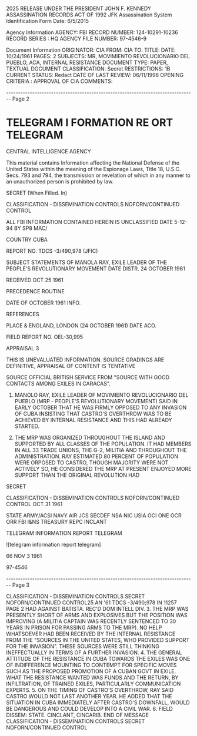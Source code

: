 2025 RELEASE UNDER THE PRESIDENT JOHN F. KENNEDY ASSASSINATION RECORDS ACT OF 1992
JFK Assassination System
Identification Form
Date: 6/5/2015

Agency Information
AGENCY: FBI
RECORD NUMBER: 124-10291-10236
RECORD SERIES : HQ
AGENCY FILE NUMBER: 97-4546-9

Document Information
ORIGINATOR: CIA
FROM: CIA
TO:
TITLE:
DATE: 10/24/1961
PAGES: 2
SUBJECTS: MR, MOVIMIENTO REVOLUCIONARIO DEL PUEBLO, ACA,
INTERNAL RESISTANCE
DOCUMENT TYPE: PAPER, TEXTUAL DOCUMENT
CLASSIFICATION: Secret
RESTRICTIONS: 1B
CURRENT STATUS: Redact
DATE OF LAST REVIEW: 06/11/1998
OPENING CRITERIA : APPROVAL OF CIA
COMMENTS:


-------------------------------------------------------------------------------- Page 2

# TELEGRAM I FORMATION RE ORT TELEGRAM

CENTRAL INTELLIGENCE AGENCY

This material contains Information affecting the National Defense of the United States within the meaning of the Espionage Laws, Title 18, U.S.C. Secs. 793 and 794, the transmission or revelation of which in any manner to an unauthorized person is prohibited by law.

SECRET
(When Filled. In)

CLASSIFICATION - DISSEMINATION CONTROLS
NOFORN/CONTINUED CONTROL

ALL FBI INFORMATION CONTAINED
HEREIN IS UNCLASSIFIED
DATE 5-12-94 BY SP8 MAC/

COUNTRY CUBA

REPORT NO. TDCS -3/490,978 (JFIC)

SUBJECT STATEMENTS OF MANOLA RAY, EXILE LEADER
OF THE PEOPLE'S REVOLUTIONARY MOVEMENT
DATE DISTR. 24 OCTOBER 1961

RECEIVED OCT 25 1961

PRECEDENCE ROUTINE

DATE OF OCTOBER 1961
INFO.

REFERENCES

PLACE & ENGLAND, LONDON (24 OCTOBER 1961)
DATE ACO.

FIELD REPORT NO. OEL-30,995

APPRAISAL 3

THIS IS UNEVALUATED INFORMATION. SOURCE GRADINGS ARE DEFINITIVE, APPRAISAL OF CONTENT IS TENTATIVE

SOURCE OFFICIAL BRITISH SERVICE FROM "SOURCE WITH GOOD CONTACTS AMONG EXILES
IN CARACAS".

1. MANOLO RAY, EXILE LEADER OF MOVIMIENTO REVOLUCIONARIO
   DEL PUEBLO (MRP - PEOPLE'S REVOLUTIONARY MOVEMENT) SAID IN
   EARLY OCTOBER THAT HE WAS FIRMLY OPPOSED TO ANY INVASION OF CUBA
   INSISTING THAT CASTRO'S OVERTHROW WAS TO BE ACHIEVED BY INTERNAL
   RESISTANCE AND THIS HAD ALREADY STARTED.

2. THE MRP WAS ORGANIZED THROUGHOUT THE ISLAND AND SUPPORTED
   BY ALL CLASSES OF THE POPULATION. IT HAD MEMBERS IN ALL 33
   TRADE UNIONS, THE G-2, MILITIA AND THROUGHOUT THE ADMINISTRATION.
   RAY ESTIMATED 80 PERCENT OF POPULATION WERE ORPOSED TO CASTRO,
   THOUGH MAJORITY WERE NOT ACTIVELY SO, HE CONSIDERED THE MRP AT
   PRESENT ENJOYED MORE SUPPORT THAN THE ORIGINAL REVOLUTION HAD

SECRET

CLASSIFICATION - DISSEMINATION CONTROLS
NOFORN/CONTINUED CONTROL
OCT 31 1961

STATE ARMY/ACSI NAVY AIR JCS SECDEF NSA NIC USIA OCI ONE OCR ORR FBI
I&NS TREASURY REPC INCLANT

TELEGRAM INFORMATION REPORT TELEGRAM

![telegram information report telegram]

66 NOV 3 1961

97-4546


-------------------------------------------------------------------------------- Page 3

CLASSIFICATION - DISSEMINATION CONTROLS
SECRET NOFORN/CONTINUED CONTROL25 AN '61 TDCS -3/490;978 IN 11257
PAGE 2
HAD AGAINST BATISTA.
REC'D
DOM INTELL DIV.
3. THE MRP WAS PRESENTLY SHORT OF ARMS AND EXPLOSIVES BUT THE
POSITION WAS IMPROVING (A MILITIA CAPTAIN WAS RECENTLY
SENTENCED TO 30 YEARS IN PRISON FOR PASSING ARMS TO THE MRP).
NO HELP WHATSOEVER HAD BEEN RECEIVED BY THE INTERNAL RESISTANCE
FROM THE "SOURCES IN THE UNITED STATES, WHO PROVIDED SUPPORT
FOR THE INVASION". THESE SOURCES WERE STILL THINKING
INEFFECTUALLY IN TERMS OF A FURTHER INVASION.
4. THE GENERAL ATTITUDE OF THE RESISTANCE IN CUBA TOWARDS
THE EXILES WAS ONE OF INDIFFERENCE MOUNTING TO CONTEMPT FOR
SPECIFIC MOVES SUCH AS THE PROPOSED PROMOTION OF A CUBAN GOVT
IN EXILE. WHAT THE RESISTANCE WANTED WAS FUNDS AND THE RETURN,
BY INFILTRATION, OF TRAINED EXILES, PARTICULARLY COMMUNICATION
EXPERTS.
5. ON THE TIMING OF CASTRO'S OVERTHROW, RAY SAID CASTRO WOULD
NOT LAST ANOTHER YEAR. HE ADDED THAT THE SITUATION IN CUBA
IMMEDIATELY AFTER CASTRO'S DOWNFALL, WOULD BE DANGEROUS AND COULD
DEVELOP INTO A CIVIL WAR.
6. FIELD DISSEM: STATE. CINCLANT, CINCARIB.
END OF MESSAGE
CLASSIFICATION - DISSEMINATION CONTROLS
SECRET NOFORN/CONTINUED CONTROL
